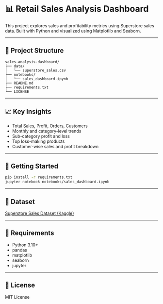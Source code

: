 # 📊 Retail Sales Analysis Dashboard

This project explores sales and profitability metrics using Superstore sales data. Built with Python and visualized using Matplotlib and Seaborn.

---

## 📁 Project Structure

```
sales-analysis-dashboard/
├── data/
│   └── superstore_sales.csv
├── notebooks/
│   └── sales_dashboard.ipynb
├── README.md
├── requirements.txt
└── LICENSE
```

---

## 📈 Key Insights

- Total Sales, Profit, Orders, Customers
- Monthly and category-level trends
- Sub-category profit and loss
- Top loss-making products
- Customer-wise sales and profit breakdown

---

## 🚀 Getting Started

```bash
pip install -r requirements.txt
jupyter notebook notebooks/sales_dashboard.ipynb
```

---

## 🧾 Dataset

[Superstore Sales Dataset (Kaggle)](https://www.kaggle.com/datasets/vivek468/superstore-dataset-final)

---

## 📌 Requirements

- Python 3.10+
- pandas
- matplotlib
- seaborn
- jupyter

---

## 📝 License

MIT License
